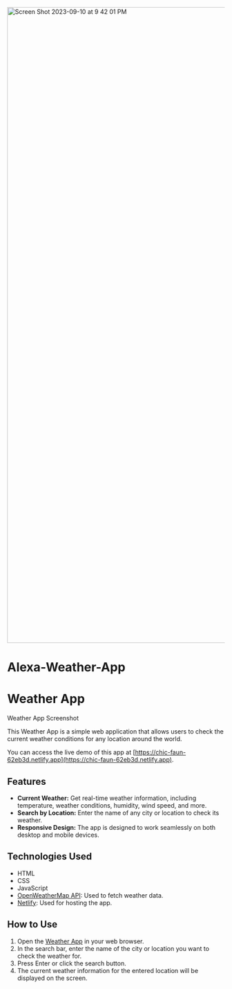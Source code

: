 <img width="1470" alt="Screen Shot 2023-09-10 at 9 42 01 PM" src="https://github.com/DeekshaTechTinker/Alexa-Weather-App/assets/115879925/98812039-7eb8-4e59-8e86-252faa43e32c">

# Alexa-Weather-App
# Weather App

Weather App Screenshot


This Weather App is a simple web application that allows users to check the current weather conditions for any location around the world.

You can access the live demo of this app at [https://chic-faun-62eb3d.netlify.app](https://chic-faun-62eb3d.netlify.app).

## Features

- **Current Weather:** Get real-time weather information, including temperature, weather conditions, humidity, wind speed, and more.
- **Search by Location:** Enter the name of any city or location to check its weather.
- **Responsive Design:** The app is designed to work seamlessly on both desktop and mobile devices.

## Technologies Used

- HTML
- CSS
- JavaScript
- [OpenWeatherMap API](https://openweathermap.org/api): Used to fetch weather data.
- [Netlify](https://www.netlify.com/): Used for hosting the app.

## How to Use

1. Open the [Weather App](https://chic-faun-62eb3d.netlify.app) in your web browser.
2. In the search bar, enter the name of the city or location you want to check the weather for.
3. Press Enter or click the search button.
4. The current weather information for the entered location will be displayed on the screen.
